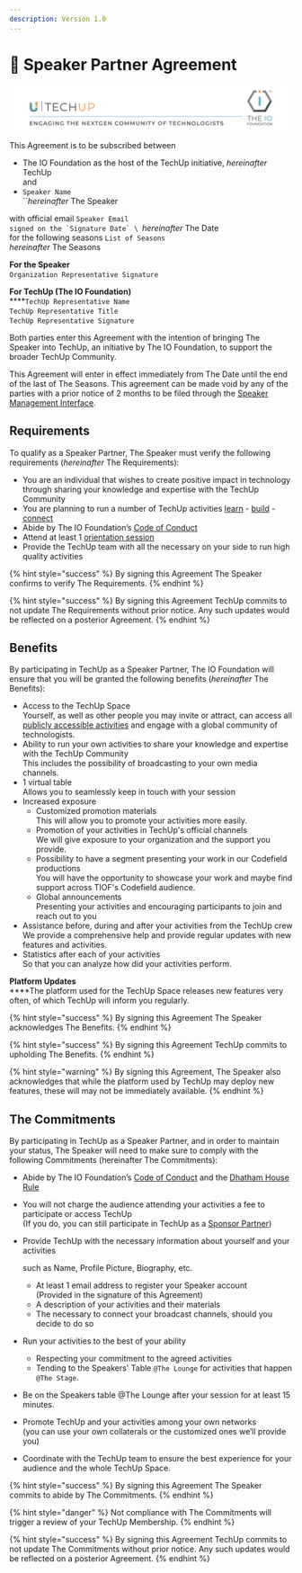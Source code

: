 ```yaml
---
description: Version 1.0
---
```


# 🤝 Speaker Partner Agreement

![](<../../.gitbook/assets/image (1).png>)

This Agreement is to be subscribed between

* The IO Foundation as the host of the TechUp initiative, _hereinafter_ TechUp\
  and
* `Speaker Name`\
  ``_hereinafter_ The Speaker

with official email `Speaker Email` \
``signed on the `Signature Date` \
``_hereinafter_ The Date\
for the following seasons `List of Seasons` \
_hereinafter_ The Seasons

**For the Speaker**\
`Organization Representative Signature`

**For TechUp (The IO Foundation)**\
****`TechUp Representative Name`\
`TechUp Representative Title`\
`TechUp Representative Signature`

Both parties enter this Agreement with the intention of bringing The Speaker into TechUp, an initiative by The IO Foundation, to support the broader TechUp Community.

This Agreement will enter in effect immediately from The Date until the end of the last of The Seasons. This agreement can be made void by any of the parties with a prior notice of 2 months to be filed through the [Speaker Management Interface](https://tiof.click/TUTarianSpeakerLifecycleManagement).

## Requirements <a href="#requirements" id="requirements"></a>

To qualify as a Speaker Partner, The Speaker must verify the following requirements (_hereinafter_ The Requirements):

* You are an individual that wishes to create positive impact in technology through sharing your knowledge and expertise with the TechUp Community
* You are planning to run a number of TechUp activities [learn](../../activities/learn/ "mention") - [build](../../activities/build/ "mention") - [connect](../../activities/connect/ "mention")
* Abide by The IO Foundation’s [Code of Conduct](https://tiof.click/TIOFPolicyCoC)
* Attend at least 1 [orientation session](../../activities/space-management/orientation-sessions.md)
* Provide the TechUp team with all the necessary on your side to run high quality activities

{% hint style="success" %}
By signing this Agreement The Speaker confirms to verify The Requirements.
{% endhint %}

{% hint style="success" %}
By signing this Agreement TechUp commits to not update The Requirements without prior notice. Any such updates would be reflected on a posterior Agreement.
{% endhint %}

## Benefits

By participating in TechUp as a Speaker Partner, The IO Foundation will ensure that you will be granted the following benefits (_hereinafter_ The Benefits):

* Access to the TechUp Space\
  Yourself, as well as other people you may invite or attract, can access all [publicly accessible activities](../../about/introduction/terminology.md#publicly-accessible-activity) and engage with a global community of technologists.
* Ability to run your own activities to share your knowledge and expertise with the TechUp Community \
  This includes the possibility of broadcasting to your own media channels.
* 1 virtual table\
  Allows you to seamlessly keep in touch with your session&#x20;
* Increased exposure
  * Customized promotion materials\
    This will allow you to promote your activities more easily.
  * Promotion of your activities in TechUp's official channels\
    We will give exposure to your organization and the support you provide.
  * Possibility to have a segment presenting your work in our Codefield productions\
    You will have the opportunity to showcase your work and maybe find support across TIOF's Codefield audience.
  * Global announcements\
    Presenting your activities and encouraging participants to join and reach out to you
* Assistance before, during and after your activities from the TechUp crew\
  We provide a comprehensive help and provide regular updates with new features and activities.
* Statistics after each of your activities\
  So that you can analyze how did your activities perform.

**Platform Updates**\
****The platform used for the TechUp Space releases new features very often, of which TechUp will inform you regularly.

{% hint style="success" %}
By signing this Agreement The Speaker acknowledges The Benefits.
{% endhint %}

{% hint style="success" %}
By signing this Agreement TechUp commits to upholding The Benefits.
{% endhint %}

{% hint style="warning" %}
By signing this Agreement, The Speaker also acknowledges that while the platform used by TechUp may deploy new features, these will may not be immediately available.
{% endhint %}

## The Commitments

By participating in TechUp as a Speaker Partner, and in order to maintain your status, The Speaker will need to make sure to comply with the following Commitments (hereinafter The Commitments):

* Abide by The IO Foundation’s [Code of Conduct](https://tiof.click/TIOFPolicyCoC) and the [Dhatham House Rule](broken-reference)
* You will not charge the audience attending your activities a fee to participate or access TechUp\
  (If you do, you can still participate in TechUp as a [Sponsor Partner](../sponsors/))
*   Provide TechUp with the necessary information about yourself and your activities

    such as Name, Profile Picture, Biography, etc.

    * At least 1 email address to register your Speaker account\
      (Provided in the signature of this Agreement)
    * A description of your activities and their materials&#x20;
    * The necessary to connect your broadcast channels, should you decide to do so
* Run your activities to the best of your ability
  * Respecting your commitment to the agreed activities
  * Tending to the Speakers' Table `@The Lounge` for activities that happen `@The Stage`.
* Be on the Speakers table @The Lounge after your session for at least 15 minutes.
* Promote TechUp and your activities among your own networks\
  (you can use your own collaterals or the customized ones we’ll provide you)
* Coordinate with the TechUp team to ensure the best experience for your audience and the whole TechUp Space.

{% hint style="success" %}
By signing this Agreement The Speaker commits to abide by The Commitments.
{% endhint %}

{% hint style="danger" %}
Not compliance with The Commitments will trigger a review of your TechUp Membership.
{% endhint %}

{% hint style="success" %}
By signing this Agreement TechUp commits to not update The Commitments without prior notice. Any such updates would be reflected on a posterior Agreement.
{% endhint %}

